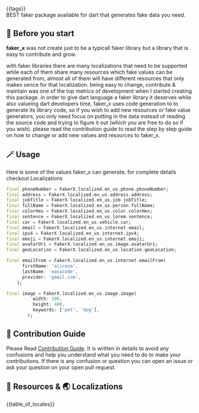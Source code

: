 {{tags}}
<br>
BEST faker package available for dart that generates fake data you need.
<br>

## 🚀 Before you start
**faker_x** was not create just to be a typicall faker library but a library that is easy to contribute and grow. 

with faker libraries there are many localizations that need to be supported while each of them share many resources which fake values can be generated from, almost all of them will have different resources that only makes sence for that localization. being easy to change, contribute & maintain was one of the top metrics of development when I started creating this package. in order to give dart language a faker library it deserves while also valueing dart developers time, faker_x uses code generation to to generate its library code, so if you wish to add new resources or fake value generators, you only need focus on putting in the data instead of reading the source code and trying to figure it out (which you are free to do so if you wish). please read the contribution guide to read the step by step guide on how to change or add new values and resources to faker_x.

## 🪄 Usage

Here is some of the values faker_x can generate. for complete details checkout Localizations

```dart
final phoneNumber = FakerX.localized.en_us.phone.phoneNumber;
final address = FakerX.localized.en_us.address.address;
final jobTitle = FakerX.localized.en_us.job.jobTitle;
final fullName = FakerX.localized.en_us.person.fullName;
final colorHex = FakerX.localized.en_us.color.colorHex;
final sentence = FakerX.localized.en_us.lorem.sentence;
final car = FakerX.localized.en_us.vehicle.car;
final email = FakerX.localized.en_us.internet.email;
final ipv4 = FakerX.localized.en_us.internet.ipv4;
final emoji = FakerX.localized.en_us.internet.emoji;
final avatarUri = FakerX.localized.en_us.image.avatarUri;
final geoLocation = FakerX.localized.en_us.location.geoLocation;

final emailFrom = FakerX.localized.en_us.internet.emailFrom(
      firstName: 'alireza',
      lastName: 'easazade',
      provider: 'gmail.com',
    );

final image = FakerX.localized.en_us.image.image(
          width: 300,
          height: 400,
          keywords: ['pet', 'dog'],
        );    
```


## 📜 Contribution Guide
Please Read [Contribution Guide](CONTRIBUTING.md). It is written in details to avoid any confusions and help you understand what you need to do to make your contributions. If there is any confusion or question you can open an issue or ask your question on your open pull request.


## 💎 Resources & 🌏 Localizations

{{table_of_locales}}

